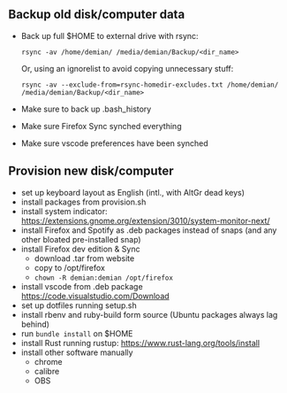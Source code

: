 ## Backup old disk/computer data

- Back up full $HOME to external drive with rsync:
    ```
    rsync -av /home/demian/ /media/demian/Backup/<dir_name>
    ```

    Or, using an ignorelist to avoid copying unnecessary stuff:

    ```
    rsync -av --exclude-from=rsync-homedir-excludes.txt /home/demian/ /media/demian/Backup/<dir_name>
    ```

- Make sure to back up .bash_history
- Make sure Firefox Sync synched everything
- Make sure vscode preferences have been synched

## Provision new disk/computer

- set up keyboard layout as English (intl., with AltGr dead keys)
- install packages from provision.sh
- install system indicator: https://extensions.gnome.org/extension/3010/system-monitor-next/
- install Firefox and Spotify as .deb packages instead of snaps (and any other bloated pre-installed snap)
- install Firefox dev edition & Sync
    - download .tar from website
    - copy to /opt/firefox
    - `chown -R demian:demian /opt/firefox`
- install vscode from .deb package https://code.visualstudio.com/Download
- set up dotfiles running setup.sh
- install rbenv and ruby-build form source (Ubuntu packages always lag behind)
- run `bundle install` on $HOME
- install Rust running rustup: https://www.rust-lang.org/tools/install
- install other software manually
  - chrome
  - calibre
  - OBS
